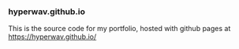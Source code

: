 ### hyperwav.github.io

This is the source code for my portfolio, hosted with github pages at https://hyperwav.github.io/